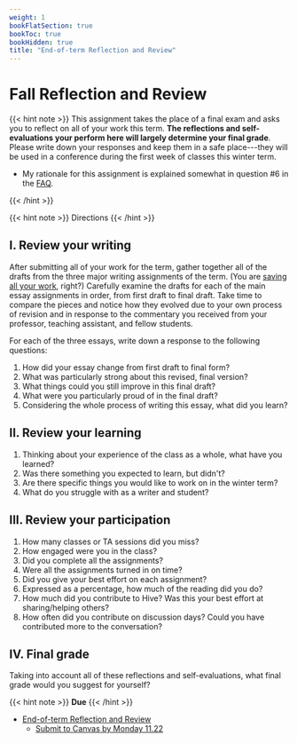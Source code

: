 ```yaml
---
weight: 1
bookFlatSection: true
bookToc: true
bookHidden: true
title: "End-of-term Reflection and Review"
---
```


# Fall Reflection and Review

{{< hint note >}}
This assignment takes the place of a final exam and asks you to reflect on all of your work this term. **The reflections and self-evaluations your perform here will largely determine your final grade**. Please write down your responses and keep them in a safe place---they will be used in a conference during the first week of classes this winter term. 

- My rationale for this assignment is explained somewhat in question #6 in the [FAQ](/resources/FAQs).

{{< /hint >}}

{{< hint note >}}
<span style="color: var(--readings)"><i class="fas fa-circle"></i></i></span> Directions
{{< /hint >}}

## I. Review your writing

After submitting all of your work for the term, gather together all of the drafts from the three major writing assignments of the term. (You are [saving all your work](/resources/open-handbook/chapter-4/), right?) Carefully examine the drafts for each of the main essay assignments in order, from first draft to final draft. Take time to compare the pieces and notice how they evolved due to your own process of revision and in response to the commentary you received from your professor, teaching assistant, and fellow students.

For each of the three essays, write down a response to the following questions:

1. How did your essay change from first draft to final form?
2. What was particularly strong about this revised, final version?
3. What things could you still improve in this final draft? 
4. What were you particularly proud of in the final draft?
4. Considering the whole process of writing this essay, what did you learn?


## II. Review your learning

1. Thinking about your experience of the class as a whole, what have you learned?
2. Was there something you expected to learn, but didn't?
3. Are there specific things you would like to work on in the winter term?
4. What do you struggle with as a writer and student?


## III. Review your participation

1. How many classes or TA sessions did you miss?
2. How engaged were you in the class? 
3. Did you complete all the assignments?
4. Were all the assignments turned in on time?
5. Did you give your best effort on each assignment?
6. Expressed as a percentage, how much of the reading did you do?
7. How much did you contribute to Hive? Was this your best effort at sharing/helping others?
8. How often did you contribute on discussion days? Could you have contributed more to the conversation?

## IV. Final grade

Taking into account all of these reflections and self-evaluations, what final grade would you suggest for yourself?

{{< hint note >}}
<span style="color: var(--due)"><i class="fas fa-circle"></i></i></span> **Due**
{{< /hint >}}

- <i class="fa fa-bullseye"></i> [End-of-term Reflection and Review](/courses/writing-2/quarterly-review/)
    - <i class="fas fa-cloud-upload-alt"></i> [Submit to Canvas by Monday 11.22](https://canvas.dartmouth.edu/)


